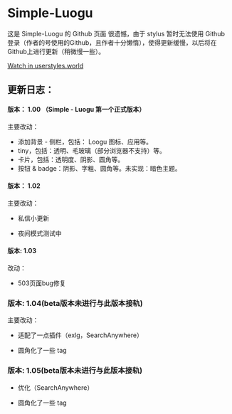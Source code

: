 # Simple-Luogu
这是 Simple-Luogu 的 Github 页面
很遗憾，由于 stylus 暂时无法使用 Github 登录（作者的号使用的Github，且作者十分懒惰），使得更新缓慢，以后将在Github上进行更新（稍微慢一些）。

[Watch in userstyles.world](https://userstyles.world/style/6062/simple-luogu-smart-luogu)

## 更新日志：

#### 版本： 1.00 （Simple - Luogu 第一个正式版本）
主要改动：

- 添加背景 - 侧栏，包括： Loogu 图标、应用等。
- tiny，包括：透明、毛玻璃（部分浏览器不支持）等。
- 卡片，包括：透明度、阴影、圆角等。
- 按钮 & badge：阴影、字粗、圆角等。未实现：暗色主题。
#### 版本： 1.02
主要改动：

- 私信小更新

- 夜间模式测试中

#### 版本: 1.03
改动：

- 503页面bug修复

### 版本: 1.04(beta版本未进行与此版本接轨)
主要改动：

- 适配了一点插件（exlg，SearchAnywhere）

- 圆角化了一些 tag

### 版本: 1.05(beta版本未进行与此版本接轨)


- 优化（SearchAnywhere）

- 圆角化了一些 tag
